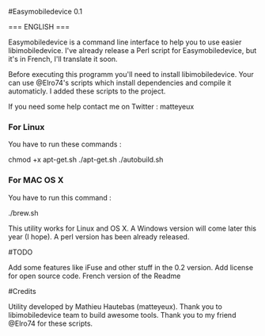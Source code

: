 #Easymobiledevice 0.1

=== ENGLISH ===

Easymobiledevice is a command line interface to help you to use easier libimobiledevice.
I've already release a Perl script for Easymobiledevice, but it's in French, I'll translate it soon.

Before executing this programm you'll need to install libimobiledevice.
Your can use @Elro74's scripts which install dependencies and compile it automaticly.
I added these scripts to the project.

If you need some help contact me on Twitter : matteyeux
 
### For Linux
You have to run these commands :

chmod +x apt-get.sh
./apt-get.sh
./autobuild.sh

### For MAC OS X
You have to run this command : 

./brew.sh

This utility works for Linux and OS X.
A Windows version will come later this year (I hope).
A perl version has been already released.

#TODO

Add some features like iFuse and other stuff in the 0.2 version.
Add license for open source code.
French version of the Readme

#Credits

Utility developed by Mathieu Hautebas (matteyeux).
Thank you to libimobiledevice team to build awesome tools.
Thank you to my friend @Elro74 for these scripts.

